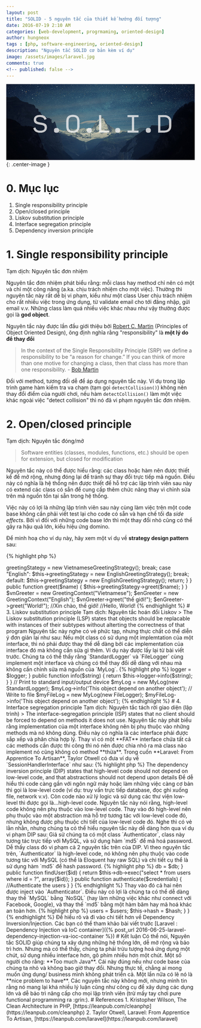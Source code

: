 ```yaml
---
layout: post
title: "SOLID - 5 nguyên tắc của thiết kế hướng đối tượng"
date: 2016-07-19 2:10 AM
categories: [web-development, progrmaming, oriented-design]
author: hungneox
tags : [php, software-engineering, oriented-design]
description: "Nguyên tắc SOLID cơ bản kèm ví dụ"
image: /assets/images/laravel.jpg
comments: true
<!-- published: false -->
---
```


!["Laravel"](/assets/images/solid.jpg "solid princiles"){: .center-image }

# 0. Mục lục
1. Single responsibility principle
2. Open/closed principle
3. Liskov substitution principle
4. Interface segregation principle
5. Dependency inversion principle

# 1. Single responsibility principle
Tạm dịch: Nguyên tắc đơn nhiệm

Nguyên tắc đơn nhiệm phát biểu rằng: mỗi class hay method chỉ nên có một và chỉ một công năng (a.ka. chịu trách nhiệm cho một việc). Thường thì nguyên tắc này rất dễ bị vi phạm, kiểu như một class User chịu trách nhiệm cho rất nhiều việc trong ứng dụng, từ validate email cho tới đăng nhập, gửi email v.v. Những class làm quá nhiều việc khác nhau như vậy thường được gọi là **god object**.

Nguyên tắc này được lần đầu giới thiệu bởi [Robert C. Martin](https://en.wikipedia.org/wiki/Robert_Cecil_Martin) (Principles of Object Oriented Design), ông định nghĩa rằng "responsibility" là **một lý do để thay đổi**

>In the context of the Single Responsibility Principle (SRP) we define a responsibility to be “a reason for change.” If you can think of more than one motive for changing a class, then that class has more than one responsibility. - [Bob Martin](http://butunclebob.com/ArticleS.UncleBob.PrinciplesOfOod)

Đổi với method, tương đối dễ để áp dụng nguyên tắc này. Ví dụ trong lập trình game hàm kiểm tra va chạm (tạm gọi `detectCollision()`) không nên thay đổi điểm của người chơi, nếu hàm `detectCollision()` làm một việc khác ngoài việc "detect collision" thì nó đã vi phạm nguyên tắc đơn nhiệm.

# 2. Open/closed principle
Tạm dịch: Nguyên tắc đóng/mở

> Software entities (classes, modules, functions, etc.) should be open for extension, but closed for modification

Nguyên tắc này có thể được hiểu rằng: các class hoặc hàm nên được thiết kể để mở rộng, nhưng đóng lại để tránh sự thay đổi trực tiếp mã nguồn. Điều này có nghĩa là hệ thống nên được thiết để hỗ trợ các lập trình viên sau này có extend các class có sẵn để cung cấp thêm chức năng thay vì chỉnh sửa trên mã nguồn tồn tại sẵn trong hệ thống.

Việc này có lợi là những lập trình viên sau này cùng làm việc trên một code base không cần phải viết test lại cho code có sẵn và hạn chế tối đa *side effects*. Bởi vì đối với những code base lớn thì một thay đổi nhỏ cũng có thể gây ra hậu quả lớn, kiểu hiệu ứng domino.

Để minh hoạ cho ví dụ này, hãy xem một ví dụ về **strategy design pattern** sau:

{% highlight php %}
<?php
interface GreetingStrategyInterface
{
    function greet($name);
}

class EnglishGreetingStrategy implements GreetingStrategyInterface
{
    function greet($name)
    {
        printf("Hello, %s", $name);
    }
}

class VietnameseGreetingStrategy implements GreetingStrategyInterface
{
    function greet($name)
    {
        printf("Xin chào, %s", $name);
    }
}

class GreetingContext
{
    private $greetingStategy = null;

    public function __construct($context)
    {
        switch($context)
        {
            case "Vietnamese":
                $this->greetingStategy = new VietnameseGreetingStrategy();
                break;
            case "English":
                $this->greetingStategy = new EnglishGreetingStrategy();
                break;
            default:
                $this->greetingStategy = new EnglishGreetingStrategy();
                return;
        }
    }

    public function greet($name)
    {
        $this->greetingStategy->greet($name);
    }
}

$vnGreeter  = new GreetingContext("Vietnamese");
$enGreeter  = new GreetingContext("English");

$vnGreeter->greet("thế giới!");
$enGreeter->greet("World!");
//Xin chào, thế giới!
//Hello, World!
{% endhighlight %}

# 3. Liskov substitution principle
Tạm dịch: Nguyên tắc hoán đổi Liskov

> The Liskov substitution principle (LSP) states that objects should be replacable with instances of their subtypes without alterting the correctness of that program

Nguyên tắc này nghe có vẻ phức tạp, nhưng thực chất có thể diễn ý đơn giản lại như sau: Nếu một class có sử dụng một implemtation của một interface, thì nó phải được thay thế dễ dàng bởi các implementation của interface đó mà không cần sửa gì thêm.

Ví dụ này được lấy lại từ bài viết trước. Chúng ta có thể thấy rằng `StandardLogger` và `FileLogger` cùng implement một interface và chúng có thể thay đổi dễ dàng với nhau mà không cần chỉnh sửa mã nguồn của `MyLog`.
 
{% highlight php %}
<?php
interface LoggerInterface 
{
    function info($message);
}

class StandardLogger implements LoggerInterface
{

    public function info($message)
    {
        printf("[INFO] %s \n", $message);
    }
}

class FileLogger implements LoggerInterface 
{

    public function info($message) 
    {
        file_put_contents('app.log', sprintf("[INFO] %s \n", $message), FILE_APPEND);
    }
}

class MyLog 
{
    public $logger;

    public function __construct(LoggerInterface $logger) 
    {
        $this->logger = $logger;
    }

    public function info($string)
    {
        return $this->logger->info($string);
    }
}
// Print to standard input/output device
$myLog = new MyLog(new StandardLogger);
$myLog->info('This object depend on another object');
// Write to file
$myFileLog = new MyLog(new FileLogger);
$myFileLog->info('This object depend on another object'); 
{% endhighlight %}

# 4. Interface segregation principle
Tạm dịch: Nguyên tắc tách rời giao diện (lập trình)

> The interface-segregation principle (ISP) states that no client should be forced to depend on methods it does not use.

Nguyên tắc này phát biểu rằng implementation của một interface không nên bị phụ thuộc vào những methods mà nó không dùng. Điều này có nghĩa là các interface phải được sắp xếp và phân chia hợp lý. Thay vì có một **FAT** interface chứa tất cả các methods cần được thi công thì nó nên được chia nhỏ ra mà class nào implement nó cũng không có method **thừa**.

Trong cuốn **Laravel: From Apprentice To Artisan**, Taylor Otwell có đưa ví dụ về `SessionHandlerInterface` như sau:

 
{% highlight php %}
<?php
interface SessionHandlerInterface
{
    public function close();
    public function destroy($sessionId);
    public function gc($maxLifeTime);
    public function open($savePath, $name);
    public function read($sessionId);
    public function write($sessionId, $sessionData);
}
{% endhighlight %}

Nhìn interface SessionHandlerInterface ở trên có vẻ không có vấn đề gì, nhưng thực ra nó ép conrete class sử dụng khá nhiều method thừa ví dụ như `open`, `close`, `gc`. Ví dụ chúng ta sử dụng memcached để lưu session thì nó tự động expire dữ liệu mà chúng ta không cần implement hàm `gc` (garbage collector). Để giải quyết vấn đề này, `SessionHandlerInterface` nên được chia nhỏ ra thành nhiều interface nhỏ hơn và tập trung vào chức năng không thể tách rời. Ví dụ:

{% highlight php %}
<?php
intferface GarbageCollectorInterface
{
    public function gc($maxLifeTime);
}
{% endhighlight %}

# 5. Dependency inversion principle
Tạm dịch: Nguyên tắc nghịch đảo phụ thuộc

> The dependency inversion principle (DIP) states that high-level code should not depend on low-level code, and that abstractions should not depend upon details

Để dễ hiểu thì code càng gần với ngôn ngữ máy hoặc làm những việc càng cơ bản thì gọi là low-level code (ví dụ: truy vấn trực tiếp database, đọc ghi xuống file, network v.v). Còn code nào xử lý logic và sử dụng các thư viện low-level thì được gọi là...high-level code.

Nguyên tắc này nói rằng, high-level code không nên phụ thuộc vào low-level code. Thay vào đó high-level nên phụ thuộc vào một abstraction mà hỗ trợ tương tác với low-level code đó, nhưng không được phụ thuộc chi tiết của low-level code đó. 

Nghe thì có vẻ lằn nhằn, nhưng chúng ta có thể hiểu nguyên tắc này dễ dàng hơn qua ví dụ vi phạm DIP sau:


Giả sử chúng ta có một class `Authenticator`, class này tương tác trực tiếp với MySQL, và sử dụng hàm `md5` để mã hoá password. Dễ thấy class đó vi phạm cả 2 nguyên tắc trên của DIP. Vì theo nguyên tắc trên, `Authenticator` là high-level code, nó không nên phụ thuộc vào code tương tác với MySQL (có thể là Eloquent hay raw SQL) và chi tiết cụ thể là sử dụng hàm `md5` để hash password. 

{% highlight php %}
<?php
class Authenticator
{
    public function __construct($DatabaseConnection $db)
    {
        $this->db = $db;
    }

    public function findUser($id)
    {
        return $this->db->exec("select * from users where id = ?", array($id));
    }

    public function authenticate($credentials)
    {
        //Authenticate the users
    }
}
{% endhighlight %}

Thay vào đó cả hai nên được inject vào `Authenticator`. Điều này có lợi là chúng ta có thể dễ dàng thay thế `MySQL` bằng `NoSQL` (hay làm những việc khác như connect với Facebook, Google), và thay thế `md5` bằng một hàm băm hay mã hoá khác an toàn hơn.

{% highlight php %}
<?php
class Authenticator
{
    public function __construct(UserProviderInterface $users,
                                HasherInterface $hash)
    {
        $this->users = $users;
        $this->hash = $hash;
    }
}
{% endhighlight %}

Để hiểu rõ và đi vào chi tiết hơn về Dependency Inversion/Injection. Các bạn có thể tham khảo bài viết trước [Laravel : Dependency Injection và IoC container]({% post_url 2016-06-25-laravel-dependency-injection-va-ioc-container %})

# Kết luận

Có thể nói, Nguyên tắc SOLID giúp chúng ta xây dựng những hệ thống lớn, dễ mở rộng và bảo trì hơn. Nhưng mà có thể thấy, chúng ta phải trừu tượng hoá ứng dụng một chút, sử dụng nhiều interface hơn, gõ phím nhiều hơn một chút. Một số người cho rằng: **Too much Java**. Cái này đúng nếu như code base của chúng ta nhỏ và không bao giờ thay đổi. Nhưng thực tế, chẳng ai mong muốn ứng dụng/ business mình không phát triển cả. Một lần nữa có lẽ nó là **nice problem to have**. Các nguyên tắc này không mới, nhưng mình tin rằng nó mang lại khá nhiều lý luận cũng như công cụ để xây dựng các dụng lớn và dễ bảo trì nâng cấp cho mọi lập trình viên (trừ mấy tay chơi pure functional programming ra :grin:).

# References

1. Kristopher Wilson, The Clean Architecture in PHP, [https://leanpub.com/cleanphp](https://leanpub.com/cleanphp) 
2. Taylor Otwell, Laravel: From Apprentice To Artisan, [https://leanpub.com/laravel](https://leanpub.com/laravel)